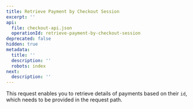 ```yaml
---
title: Retrieve Payment by Checkout Session
excerpt: ''
api:
  file: checkout-api.json
  operationId: retrieve-payment-by-checkout-session
deprecated: false
hidden: true
metadata:
  title: ''
  description: ''
  robots: index
next:
  description: ''
---
```

This request enables you to retrieve details of payments based on their `id`, which needs to be provided in the request path.

